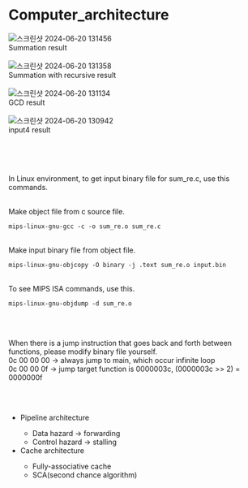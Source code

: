 # Computer_architecture

![스크린샷 2024-06-20 131456](https://github.com/ADALIV/Computer_architecture/assets/154600451/4054c075-793d-4087-9492-772534c1afdb)<br>Summation result<br><br>
![스크린샷 2024-06-20 131358](https://github.com/ADALIV/Computer_architecture/assets/154600451/8f27b278-872e-4646-84ef-f62c2f7b2005)<br>Summation with recursive result<br><br>
![스크린샷 2024-06-20 131134](https://github.com/ADALIV/Computer_architecture/assets/154600451/3d03deb7-1c91-4484-866a-bc7be7a8a6d5)<br>GCD result<br><br>
![스크린샷 2024-06-20 130942](https://github.com/ADALIV/Computer_architecture/assets/154600451/75a8b070-9741-43e9-80b8-34275ecf3819)<br>input4 result<br><br>

<br><br>

<p>
  In Linux environment, to get input binary file for sum_re.c, use this commands.

  <br>Make object file from c source file.
  ```
  mips-linux-gnu-gcc -c -o sum_re.o sum_re.c
  ```
  <br>Make input binary file from object file.
  ```
  mips-linux-gnu-objcopy -O binary -j .text sum_re.o input.bin
  ```
  <br>To see MIPS ISA commands, use this.
  ```
  mips-linux-gnu-objdump -d sum_re.o
  ```
</p>

<br><br>

When there is a jump instruction that goes back and forth between functions, please modify binary file yourself.<br>
0c 00 00 00  &rarr;  always jump to main, which occur infinite loop<br>
0c 00 00 0f  &rarr;  jump target function is 0000003c, (0000003c >> 2) = 0000000f<br>

<br><br>

<p>
  <ul>
    <li>Pipeline architecture</li>
    <ul>
      <li>Data hazard  &rarr;  forwarding</li>
      <li>Control hazard  &rarr;  stalling</li>
    </ul>
    <li>Cache architecture</li>
    <ul>
      <li>Fully-associative cache</li>
      <li>SCA(second chance algorithm)</li>
    </ul>
  </ul>
</p>
